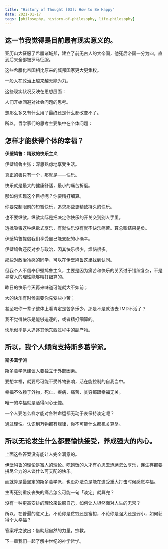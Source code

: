 ```yaml
---
title: "History of Thought [03]: How to Be Happy"
date: 2021-01-17
tags: [philosophy, history-of-philosophy, life-philosophy]
---
```


这一节我觉得是目前最有现实意义的。
---

亚历山大征服了希腊诸城邦，建立了前无古人的大帝国，他死后帝国一分为四，直到后来全部被罗马征服。

这些希腊化帝国相比原来的城邦国家更大更集权。

一般人在政治上越来越无能为力。

这些现实状况反映在思想层面：

人们开始回避对社会问题的思考。

想那么多又有什么用？最终还是什么都改变不了。

所以，哲学家们的思考主要集中在个体问题：

**怎样才能获得个体的幸福？**
---

**伊壁鸠鲁：精致的快乐主义**

伊壁鸠鲁主张：深思熟虑地享受生活。

真正的善只有一个，那就是——快乐。

快乐就是最大的健康舒适，最小的痛苦折磨。

那如何实现这个目标呢？你要精打细算。

你要克制眼前的短暂快乐，追求那些更精致持久的快乐。

也不要纵欲。纵欲实际是把决定你快乐的开关交到别人手里。

透批吸毒这种纵欲式享乐，有就快乐没有就不快乐痛苦。算总账结果是负。

伊壁鸠鲁提倡我们享受自己能支配的小确幸。

伊壁鸠鲁还反对参与政治，因其快乐很少，烦恼很多。

那些对政治冷感的同学，可以在伊壁鸠鲁这里找到认同。

但我个人不信奉伊壁鸠鲁主义，主要是因为痛苦和快乐的关系过于错综复杂，不是寻常人的理性能够精打细算的。

昨日的快乐今天再来味道可能就大不如前；

大的快乐有时候需要你先受些小苦；

甚至吧你一辈子整体上看肯定是苦多乐少，那是不是就该去TMD不活了？

我不觉得快乐是能够追逐的，或者精打细算的。

快乐似乎是人追逐其他东西过程中的副产物。

所以，我个人倾向支持斯多葛学派。
---

**斯多葛学派**

斯多葛学派建议人要独立于外部因素。

要想幸福，就要尽可能不受外物影响，活在能控制的自我当中。

幸福不依赖于外物，死亡、疾病、痛苦、贫穷都跟幸福无关。

唯一的幸福就是活得问心无愧。

一个人要怎么样才能对各种命运都无动于衷保持淡定呢？

通过理性。认识到万物都有规律，你不可能什么都机关算尽。

所以无论发生什么都要愉快接受，养成强大的内心。
---

上面这些答案没有能让人完全满意的。

伊壁鸠鲁的理论是富人的理论。吃饱饭的人才有心思去琢磨怎么享乐，连生存都要拼尽全力的人谈什么可支配的快乐。

而就算是最坚定的斯多葛学派，也没办法总是能在遭受重大打击时候感觉幸福。

生离死别重疾丧失的痛苦怎么可能一句「淡定」就算完？

没有一种更高安排的理论来说服自己，如何让人坦然面对人生的无常？

所以，在普遍的意义上，不论你是贫穷还是富裕，不论你是强大还是弱小，如何获得个人幸福？

答案呼之欲出：借助超自然的力量，宗教。

下一章我们一起了解中世纪的神学哲学。
